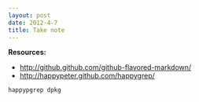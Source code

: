 ```yaml
---
layout: post
date: 2012-4-7
title: Take note
---
```

__Resources:__

- <http://github.github.com/github-flavored-markdown/>
- <http://happypeter.github.com/happygrep/>

~~~
happypgrep dpkg
~~~


